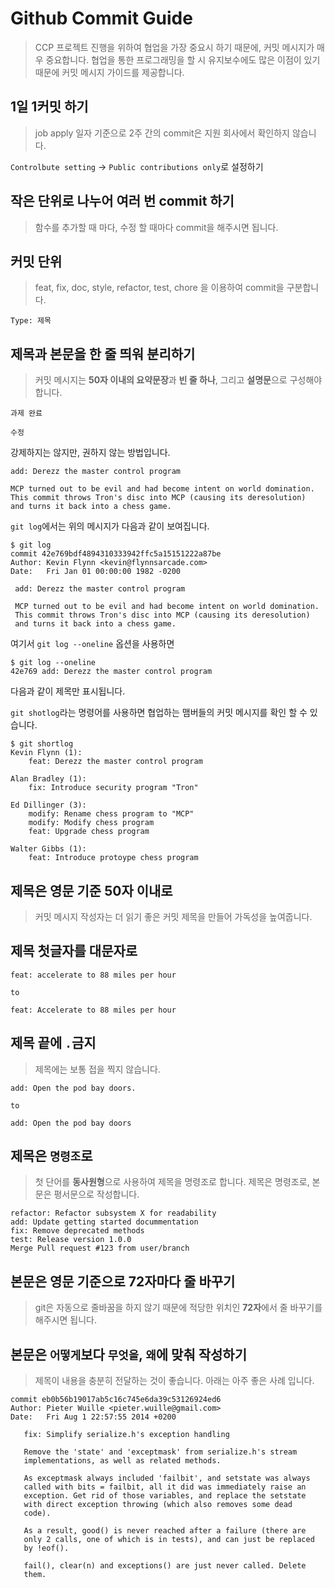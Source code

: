 # Github Commit Guide

> CCP 프로젝트 진행을 위하여 협업을 가장 중요시 하기 때문에, 커밋 메시지가 매우 중요합니다. 협업을 통한 프로그래밍을 할 시 유지보수에도 많은 이점이 있기 때문에 커밋 메시지 가이드를 제공합니다.


## 1일 1커밋 하기

> job apply 일자 기준으로 2주 간의 commit은 지원 회사에서 확인하지 않습니다.

`Controlbute setting` -> `Public contributions only`로 설정하기


## 작은 단위로 나누어 여러 번 commit 하기

> 함수를 추가할 때 마다, 수정 할 때마다 commit을 해주시면 됩니다.


## 커밋 단위

> feat, fix, doc, style, refactor, test, chore 을 이용하여 commit을 구분합니다.

```
Type: 제목
``` 


## 제목과 본문을 한 줄 띄워 분리하기

> 커밋 메시지는 **50자 이내의 요약문장**과 **빈 줄 하나**, 그리고 **설명문**으로 구성해야 합니다.

```
과제 완료 
```

```
수정
```

강제하지는 않지만, 권하지 않는 방법입니다.

```
add: Derezz the master control program

MCP turned out to be evil and had become intent on world domination.
This commit throws Tron's disc into MCP (causing its deresolution)
and turns it back into a chess game.
```

`git log`에서는 위의 메시지가 다음과 같이 보여집니다.
```
$ git log
commit 42e769bdf4894310333942ffc5a15151222a87be
Author: Kevin Flynn <kevin@flynnsarcade.com>
Date:   Fri Jan 01 00:00:00 1982 -0200

 add: Derezz the master control program

 MCP turned out to be evil and had become intent on world domination.
 This commit throws Tron's disc into MCP (causing its deresolution)
 and turns it back into a chess game.
```

여기서 `git log --oneline` 옵션을 사용하면

```
$ git log --oneline
42e769 add: Derezz the master control program
```
다음과 같이 제목만 표시됩니다.

`git shotlog`라는 명령어를 사용하면 협업하는 맴버들의 커밋 메시지를 확인 할 수 있습니다.

```
$ git shortlog
Kevin Flynn (1):
    feat: Derezz the master control program

Alan Bradley (1):
    fix: Introduce security program "Tron"

Ed Dillinger (3):
    modify: Rename chess program to "MCP"
    modify: Modify chess program
    feat: Upgrade chess program

Walter Gibbs (1):
    feat: Introduce protoype chess program
```


## 제목은 영문 기준 50자 이내로

> 커밋 메시지 작성자는 더 읽기 좋은 커밋 제목을 만들어 가독성을 높여줍니다.


## 제목 첫글자를 대문자로

```
feat: accelerate to 88 miles per hour

to

feat: Accelerate to 88 miles per hour
```


## 제목 끝에 `.`금지

> 제목에는 보통 접을 찍지 않습니다.

```
add: Open the pod bay doors.

to 

add: Open the pod bay doors 
```


## 제목은 `명령조`로

> 첫 단어를 **동사원형**으로 사용하여 제목을 명령조로 합니다. 제목은 명령조로, 본문은 평서문으로 작성합니다. 

```
refactor: Refactor subsystem X for readability
add: Update getting started docummentation
fix: Remove deprecated methods
test: Release version 1.0.0
Merge Pull request #123 from user/branch
```


## 본문은 영문 기준으로 72자마다 줄 바꾸기

> git은 자동으로 줄바꿈을 하지 않기 때문에 적당한 위치인 **72자**에서 줄 바꾸기를 해주시면 됩니다.


## 본문은 `어떻게`보다 `무엇을`, `왜`에 맞춰 작성하기

> 제목이 내용을 충분히 전달하는 것이 좋습니다. 아래는 아주 좋은 사례 입니다.

```
commit eb0b56b19017ab5c16c745e6da39c53126924ed6
Author: Pieter Wuille <pieter.wuille@gmail.com>
Date:   Fri Aug 1 22:57:55 2014 +0200

   fix: Simplify serialize.h's exception handling

   Remove the 'state' and 'exceptmask' from serialize.h's stream
   implementations, as well as related methods.

   As exceptmask always included 'failbit', and setstate was always
   called with bits = failbit, all it did was immediately raise an
   exception. Get rid of those variables, and replace the setstate
   with direct exception throwing (which also removes some dead
   code).

   As a result, good() is never reached after a failure (there are
   only 2 calls, one of which is in tests), and can just be replaced
   by !eof().

   fail(), clear(n) and exceptions() are just never called. Delete
   them.
```
